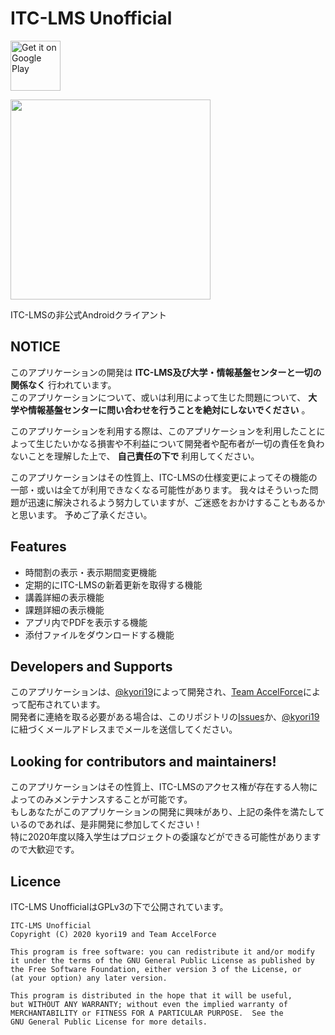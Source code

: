 # ITC-LMS Unofficial

<a href="https://play.google.com/store/apps/details?id=net.accelf.itc_lms_unofficial"><img alt="Get it on Google Play" src="https://play.google.com/intl/ja/badges/static/images/badges/en_badge_web_generic.png" height="80px" /></a>

<img src="https://github.com/kyori19/itc-lms-unofficial/raw/master/app/src/main/ic_launcher-playstore.png" width="320px" />

ITC-LMSの非公式Androidクライアント


## NOTICE

このアプリケーションの開発は **ITC-LMS及び大学・情報基盤センターと一切の関係なく** 行われています。  
このアプリケーションについて、或いは利用によって生じた問題について、  **大学や情報基盤センターに問い合わせを行うことを絶対にしないでください** 。

このアプリケーションを利用する際は、このアプリケーションを利用したことによって生じたいかなる損害や不利益について開発者や配布者が一切の責任を負わないことを理解した上で、 **自己責任の下で** 利用してください。

このアプリケーションはその性質上、ITC-LMSの仕様変更によってその機能の一部・或いは全てが利用できなくなる可能性があります。
我々はそういった問題が迅速に解決されるよう努力していますが、ご迷惑をおかけすることもあるかと思います。
予めご了承ください。


## Features

* 時間割の表示・表示期間変更機能
* 定期的にITC-LMSの新着更新を取得する機能
* 講義詳細の表示機能
* 課題詳細の表示機能
* アプリ内でPDFを表示する機能
* 添付ファイルをダウンロードする機能


## Developers and Supports

このアプリケーションは、[@kyori19](https://github.com/kyori19)によって開発され、[Team AccelForce](https://github.com/accelforce)によって配布されています。  
開発者に連絡を取る必要がある場合は、このリポジトリの[Issues](https://github.com/kyori19/itc-lms-unofficial/issues)か、[@kyori19](https://github.com/kyori19)に紐づくメールアドレスまでメールを送信してください。


## Looking for contributors and maintainers!

このアプリケーションはその性質上、ITC-LMSのアクセス権が存在する人物によってのみメンテナンスすることが可能です。  
もしあなたがこのアプリケーションの開発に興味があり、上記の条件を満たしているのであれば、是非開発に参加してください！  
特に2020年度以降入学生はプロジェクトの委譲などができる可能性がありますので大歓迎です。


## Licence

ITC-LMS UnofficialはGPLv3の下で公開されています。

```
ITC-LMS Unofficial
Copyright (C) 2020 kyori19 and Team AccelForce

This program is free software: you can redistribute it and/or modify
it under the terms of the GNU General Public License as published by
the Free Software Foundation, either version 3 of the License, or
(at your option) any later version.

This program is distributed in the hope that it will be useful,
but WITHOUT ANY WARRANTY; without even the implied warranty of
MERCHANTABILITY or FITNESS FOR A PARTICULAR PURPOSE.  See the
GNU General Public License for more details.
```
